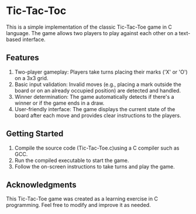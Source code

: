 # Tic-Tac-Toc
This is a simple implementation of the classic Tic-Tac-Toe game in C language. The game allows two players to play against each other on a text-based interface.

## Features
1. Two-player gameplay: Players take turns placing their marks ('X' or 'O') on a 3x3 grid.
2. Basic input validation: Invalid moves (e.g., placing a mark outside the board or on an already occupied position) are detected and handled.
3. Winner determination: The game automatically detects if there's a winner or if the game ends in a draw.
4. User-friendly interface: The game displays the current state of the board after each move and provides clear instructions to the players.
## Getting Started
1. Compile the source code (Tic-Tac-Toe.c)using a C compiler such as GCC.
2. Run the compiled executable to start the game.
3. Follow the on-screen instructions to take turns and play the game.
## Acknowledgments
  This Tic-Tac-Toe game was created as a learning exercise in C programming. Feel free to modify and improve it as needed.

